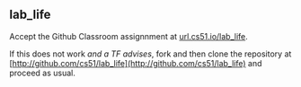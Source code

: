 
## lab_life




Accept the Github Classroom assignnment at 
[url.cs51.io/lab_life](http://url.cs51.io/lab_life). 

If this does not work _and a TF advises_, fork and then clone the repository at 
[http://github.com/cs51/lab_life](http://github.com/cs51/lab_life) 
and proceed as usual.

